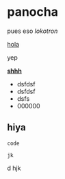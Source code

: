 # panocha
pues eso *lokotron*

[hola](https://xionix.dev)

yep

[**shhh**](https://github.com/xoneruh)

- dsfdsf
- dsfdsf
- dsfs
- 000000

## hiya

```
code

jk

```
d
hjk
